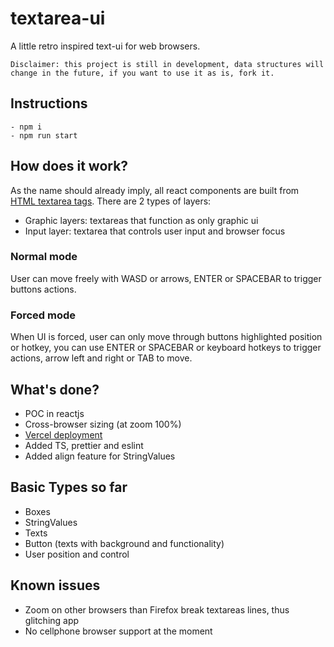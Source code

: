 # textarea-ui
A little retro inspired text-ui for web browsers.

```
Disclaimer: this project is still in development, data structures will change in the future, if you want to use it as is, fork it. 
```

## Instructions
    - npm i
    - npm run start

## How does it work?
As the name should already imply, all react components are built from [HTML textarea tags](https://developer.mozilla.org/es/docs/Web/HTML/Elemento/textarea).
There are 2 types of layers:
- Graphic layers: textareas that function as only graphic ui
- Input layer: textarea that controls user input and browser focus

### Normal mode
User can move freely with WASD or arrows, ENTER or SPACEBAR to trigger buttons actions.

### Forced mode
When UI is forced, user can only move through buttons highlighted position or hotkey, you can use ENTER or SPACEBAR or keyboard hotkeys to trigger actions, 
arrow left and right or TAB to move.

## What's done?
- POC in reactjs
- Cross-browser sizing (at zoom 100%)
- [Vercel deployment](https://textarea-ui-git-master.carmon.vercel.app/)
- Added TS, prettier and eslint
- Added align feature for StringValues

## Basic Types so far
- Boxes
- StringValues
- Texts
- Button (texts with background and functionality)
- User position and control

## Known issues
- Zoom on other browsers than Firefox break textareas lines, thus glitching app
- No cellphone browser support at the moment